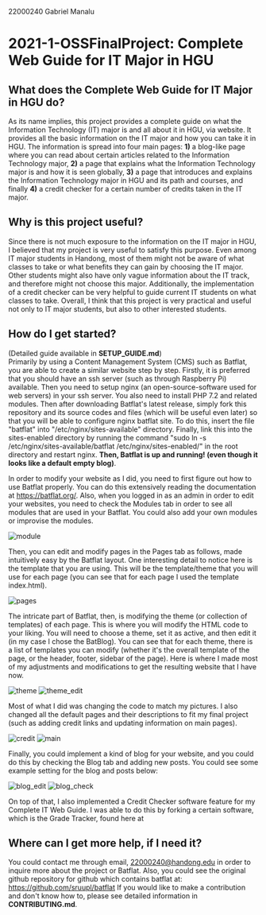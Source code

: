 22000240 Gabriel Manalu
# 2021-1-OSSFinalProject: Complete Web Guide for IT Major in HGU

## What does the Complete Web Guide for IT Major in HGU do?
As its name implies, this project provides a complete guide on what the Information Technology (IT) major is and all about it in HGU, via website. It provides all the basic information on the IT major and how you can take it in HGU. The information is spread into four main pages: __1)__ a blog-like page where you can read about certain articles related to the Information Technology major, __2)__ a page that explains what the Information Technology major is and how it is seen globally, __3)__ a page that introduces and explains the Information Technology major in HGU and its path and courses, and finally __4)__ a credit checker for a certain number of credits taken in the IT major.

## Why is this project useful?
Since there is not much exposure to the information on the IT major in HGU, I believed that my project is very useful to satisfy this purpose. Even among IT major students in Handong, most of them might not be aware of what classes to take or what benefits they can gain by choosing the IT major. Other students might also have only vague information about the IT track, and therefore might not choose this major. Additionally, the implementation of a credit checker can be very helpful to guide current IT students on what classes to take. Overall, I think that this project is very practical and useful not only to IT major students, but also to other interested students.

## How do I get started?
(Detailed guide available in __SETUP_GUIDE.md__)\
Primarily by using a Content Management System (CMS) such as Batflat, you are able to create a similar website step by step. Firstly, it is preferred that you should have an ssh server (such as through Raspberry Pi) available. Then you need to setup nginx (an open-source-software used for web servers) in your ssh server. You also need to install PHP 7.2 and related modules. Then after downloading Batflat's latest release, simply fork this repository and its source codes and files (which will be useful even later) so that you will be able to configure nginx batflat site. To do this, insert the file "batflat" into "/etc/nginx/sites-available" directory. Finally, link this into the sites-enabled directory by running the command "sudo ln -s /etc/nginx/sites-available/batflat /etc/nginx/sites-enabled/" in the root directory and restart nginx. __Then, Batflat is up and running! (even though it looks like a default empty blog)__.

In order to modify your website as I did, you need to first figure out how to use Batflat properly. You can do this extensively reading the documentation at https://batflat.org/. Also, when you logged in as an admin in order to edit your websites, you need to check the Modules tab in order to see all modules that are used in your Batflat. You could also add your own modules or improvise the modules.

![module](/img/module.png "module")

Then, you can edit and modify pages in the Pages tab as follows, made intuitively easy by the Batflat layout. One interesting detail to notice here is the template that you are using. This will be the template/theme that you will use for each page (you can see that for each page I used the template index.html).

![pages](/img/pages.png "pages")

The intricate part of Batflat, then, is modifying the theme (or collection of templates) of each page. This is where you will modify the HTML code to your liking. You will need to choose a theme, set it as active, and then edit it (in my case I chose the BatBlog). You can see that for each theme, there is a list of templates you can modify (whether it's the overall template of the page, or the header, footer, sidebar of the page). Here is where I made most of my adjustments and modifications to get the resulting website that I have now. 

![theme](/img/theme.png "theme")
![theme_edit](/img/theme_edit.png "theme_edit")

Most of what I did was changing the code to match my pictures. I also changed all the default pages and their descriptions to fit my final project (such as adding credit links and updating information on main pages).

![credit](/img/credit.png "credit")
![main](/img/main.png "main")

Finally, you could implement a kind of blog for your website, and you could do this by checking the Blog tab and adding new posts. You could see some example setting for the blog and posts below:

![blog_edit](/img/blog_edit.png "blog_edit")
![blog_check](/img/blog_check.png "blog_check")

On top of that, I also implemented a Credit Checker software feature for my Complete IT Web Guide. I was able to do this by forking a certain software, which is the Grade Tracker, found here at 

## Where can I get more help, if I need it?
You could contact me through email, 22000240@handong.edu in order to inquire more about the project or Batflat.
Also, you could see the original github repository for github which contains batflat at: https://github.com/sruupl/batflat
If you would like to make a contribution and don't know how to, please see detailed information in __CONTRIBUTING.md__.
